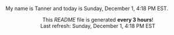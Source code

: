 My name is Tanner and today is Sunday, December 1, 4:18 PM EST.

<p align="center">This <i>README</i> file is generated <b>every 3 hours</b>!</br>Last refresh: Sunday, December 1, 4:18 PM EST<br /></p>

